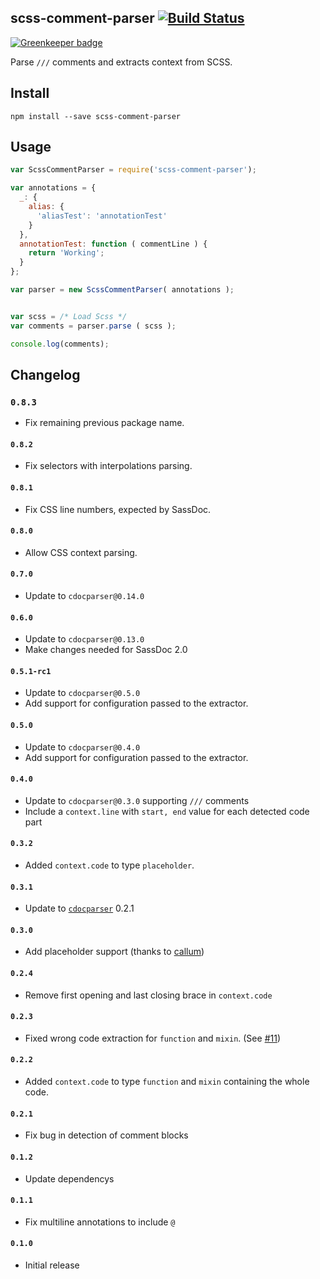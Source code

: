 scss-comment-parser [![Build Status](https://travis-ci.org/SassDoc/scss-comment-parser.svg?branch=master)](https://travis-ci.org/SassDoc/scss-comment-parser)
---

[![Greenkeeper badge](https://badges.greenkeeper.io/SassDoc/scss-comment-parser.svg)](https://greenkeeper.io/)

Parse `///` comments and extracts context from SCSS.


## Install

```shell
npm install --save scss-comment-parser
```

## Usage

```js
var ScssCommentParser = require('scss-comment-parser');

var annotations = {
  _: {
    alias: {
      'aliasTest': 'annotationTest'
    }
  },
  annotationTest: function ( commentLine ) {
    return 'Working';
  }
};

var parser = new ScssCommentParser( annotations );


var scss = /* Load Scss */
var comments = parser.parse ( scss );

console.log(comments);
```


## Changelog

### `0.8.3`
  * Fix remaining previous package name.

#### `0.8.2`
  * Fix selectors with interpolations parsing.

#### `0.8.1`
  * Fix CSS line numbers, expected by SassDoc.

#### `0.8.0`
  * Allow CSS context parsing.

#### `0.7.0`
  * Update to `cdocparser@0.14.0`

#### `0.6.0`
  * Update to `cdocparser@0.13.0`
  * Make changes needed for SassDoc 2.0

#### `0.5.1-rc1`
  * Update to `cdocparser@0.5.0`
  * Add support for configuration passed to the extractor.  

#### `0.5.0`
  * Update to `cdocparser@0.4.0`
  * Add support for configuration passed to the extractor.  

#### `0.4.0`
  * Update to `cdocparser@0.3.0` supporting `///` comments
  * Include a `context.line` with `start, end` value for each detected code part

#### `0.3.2`
  * Added `context.code` to type `placeholder`.

#### `0.3.1`
  * Update to [`cdocparser`](https://github.com/FWeinb/CDocParser) 0.2.1

#### `0.3.0`
  * Add placeholder support (thanks to [callum](https://github.com/callum))

#### `0.2.4`
  * Remove first opening and last closing brace in `context.code`

#### `0.2.3`
  * Fixed wrong code extraction for `function` and `mixin`. (See [#11](https://github.com/SassDoc/scss-comment-parser/issues/11))

#### `0.2.2`
  * Added `context.code` to type `function` and `mixin` containing the whole code.

#### `0.2.1`
  * Fix bug in detection of comment blocks

#### `0.1.2`
  * Update dependencys

#### `0.1.1`
  * Fix multiline annotations to include `@`

#### `0.1.0`
  * Initial release
